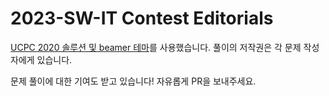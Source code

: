 ﻿# 2023-SW-IT Contest Editorials

[UCPC 2020 솔루션 및 beamer 테마](https://github.com/ucpcc/2020-solutions-theme)를 사용했습니다. 풀이의 저작권은 각 문제 작성자에게 있습니다.

문제 풀이에 대한 기여도 받고 있습니다! 자유롭게 PR을 보내주세요.
